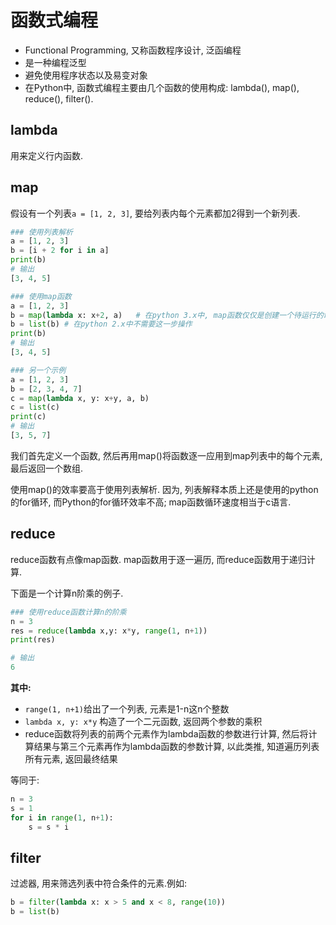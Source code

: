 # 函数式编程

- Functional Programming, 又称函数程序设计, 泛函编程
- 是一种编程泛型
- 避免使用程序状态以及易变对象
- 在Python中, 函数式编程主要由几个函数的使用构成: lambda(), map(), reduce(), filter().

## lambda

用来定义行内函数.

## map

假设有一个列表`a = [1, 2, 3]`, 要给列表内每个元素都加2得到一个新列表.

```python
### 使用列表解析
a = [1, 2, 3]
b = [i + 2 for i in a]
print(b)
# 输出
[3, 4, 5]

### 使用map函数
a = [1, 2, 3]
b = map(lambda x: x+2, a)	# 在python 3.x中, map函数仅仅是创建一个待运行的命令容器, 只有其他函数调用它时才会返回结果; 在python 2.x中直接返回结果
b = list(b)	# 在python 2.x中不需要这一步操作
print(b)
# 输出
[3, 4, 5]

### 另一个示例
a = [1, 2, 3]
b = [2, 3, 4, 7]
c = map(lambda x, y: x+y, a, b)
c = list(c)
print(c)
# 输出
[3, 5, 7]
```

我们首先定义一个函数, 然后再用map()将函数逐一应用到map列表中的每个元素, 最后返回一个数组.

使用map()的效率要高于使用列表解析. 因为, 列表解释本质上还是使用的python的for循环, 而Python的for循环效率不高; map函数循环速度相当于c语言.

## reduce

reduce函数有点像map函数. map函数用于逐一遍历, 而reduce函数用于递归计算.

下面是一个计算n阶乘的例子.

```python
### 使用reduce函数计算n的阶乘
n = 3
res = reduce(lambda x,y: x*y, range(1, n+1))
print(res)

# 输出
6
```

**其中:**

- `range(1, n+1)`给出了一个列表, 元素是1-n这n个整数
- `lambda x, y: x*y` 构造了一个二元函数, 返回两个参数的乘积
- reduce函数将列表的前两个元素作为lambda函数的参数进行计算, 然后将计算结果与第三个元素再作为lambda函数的参数计算, 以此类推, 知道遍历列表所有元素, 返回最终结果

等同于:

```python
n = 3
s = 1
for i in range(1, n+1):
    s = s * i
```

## filter

过滤器, 用来筛选列表中符合条件的元素.例如:

```python
b = filter(lambda x: x > 5 and x < 8, range(10))
b = list(b)
```

